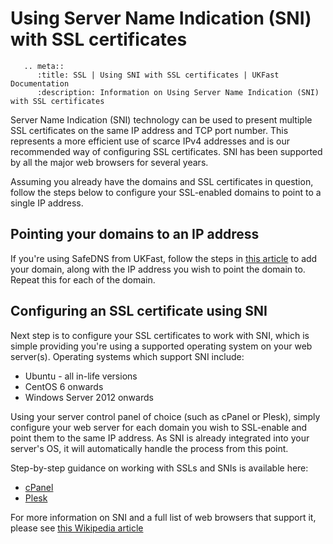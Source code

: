 # Using Server Name Indication (SNI) with SSL certificates

```eval_rst
   .. meta::
      :title: SSL | Using SNI with SSL certificates | UKFast Documentation
      :description: Information on Using Server Name Indication (SNI) with SSL certificates

```

Server Name Indication (SNI) technology can be used to present multiple SSL certificates on the same IP address and TCP port number.  This represents a more efficient use of scarce IPv4 addresses and is our recommended way of configuring SSL certificates.  SNI has been supported by all the major web browsers for several years.

Assuming you already have the domains and SSL certificates in question, follow the steps below to configure your SSL-enabled domains to point to a single IP address.

## Pointing your domains to an IP address

If you're using SafeDNS from UKFast, follow the steps in [this article](/domains/safedns/addnewdomain) to add your domain, along with the IP address you wish to point the domain to.  Repeat this for each of the domain.

## Configuring an SSL certificate using SNI

Next step is to configure your SSL certificates to work with SNI, which is simple providing you're using a supported operating system on your web server(s).  Operating systems which support SNI include:

- Ubuntu - all in-life versions
- CentOS 6 onwards
- Windows Server 2012 onwards

Using your server control panel of choice (such as cPanel or Plesk), simply configure your web server for each domain you wish to SSL-enable and point them to the same IP address.  As SNI is already integrated into your server's OS, it will automatically handle the process from this point.

Step-by-step guidance on working with SSLs and SNIs is available here:

- [cPanel](https://documentation.cpanel.net/display/ALD/Install+an+SSL+Certificate+on+a+Domain#InstallanSSLCertificateonaDomain-SNIandmultiplecertificates)
- [Plesk](https://support.plesk.com/hc/en-us/articles/213944545-How-to-activate-the-SNI-support-on-the-Plesk-server-)

For more information on SNI and a full list of web browsers that support it, please see [this Wikipedia article](https://en.wikipedia.org/wiki/Server_Name_Indication)

